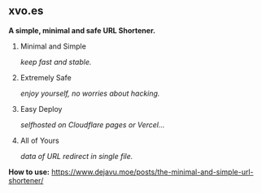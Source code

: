 ## xvo.es

**A simple, minimal and safe URL Shortener.**

1. Minimal and Simple

    *keep fast and stable.*

 2. Extremely Safe

    *enjoy yourself, no worries about hacking.*

 3. Easy Deploy

    *selfhosted on Cloudflare pages or Vercel...*

 4. All of Yours

    *data of URL redirect in single file.*

**How to use:** https://www.dejavu.moe/posts/the-minimal-and-simple-url-shortener/